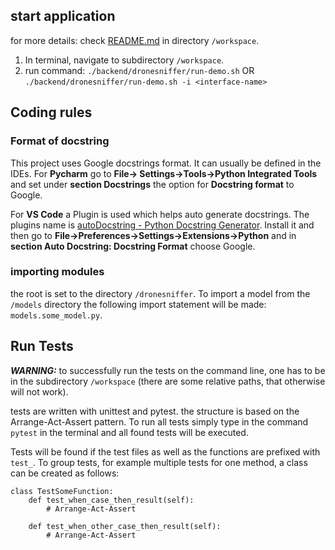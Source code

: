 ## start application
for more details: check
[README.md](https://github.com/cyber-defence-campus/2023_Mueller-Fabia_Brunner-Sebastian_DroneID-Monitoring/blob/main/workspace/README.md) 
in directory `/workspace`.

1. In terminal, navigate to subdirectory `/workspace`.
2. run command: `./backend/dronesniffer/run-demo.sh` OR `./backend/dronesniffer/run-demo.sh -i <interface-name>`

## Coding rules

### Format of docstring

This project uses Google docstrings format. It can usually be defined in the IDEs. For **Pycharm** go to **File->
Settings->Tools->Python Integrated Tools** and set under **section Docstrings** the option for **Docstring format** to
Google.

For **VS Code** a Plugin is used which helps auto generate docstrings. The plugins name is [autoDocstring - Python
Docstring Generator](https://marketplace.visualstudio.com/items?itemName=njpwerner.autodocstring). Install it and then
go to **File->Preferences->Settings->Extensions->Python** and in **section Auto Docstring: Docstring Format** choose
Google.

### importing modules

the root is set to the directory `/dronesniffer`. To import a model from the `/models` directory the following import
statement will be made:
`models.some_model.py`.

## Run Tests

**_WARNING:_**
to successfully run the tests on the command line, one has to be in the 
subdirectory `/workspace` (there are some relative paths, that otherwise 
will not work).

tests are written with unittest and pytest. the structure is based on the Arrange-Act-Assert pattern. To run all tests
simply type in the command `pytest` in the terminal and all found tests will be executed.

Tests will be found if the test files as well as the functions are prefixed with `test_`. To group tests, for example
multiple tests for one method, a class can be created as follows:

```angular2html
class TestSomeFunction:
    def test_when_case_then_result(self):
        # Arrange-Act-Assert

    def test_when_other_case_then_result(self):
        # Arrange-Act-Assert
```